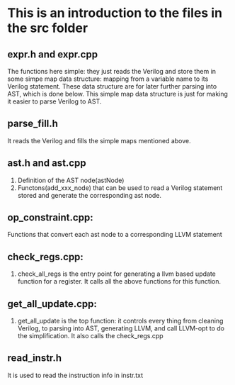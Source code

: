 # This is an introduction to the files in the src folder
## expr.h and expr.cpp
The functions here simple: they just reads the Verilog and store them in some simpe map data structure: mapping from a variable name to its Verilog statement. These data structure are for later further parsing into AST, which is done below. This simple map data structure is just for making it easier to parse Verilog to AST.

## parse_fill.h
It reads the Verilog and fills the simple maps mentioned above.


## ast.h and ast.cpp
1. Definition of the AST node(astNode)
2. Functons(add_xxx_node) that can be used to read a Verilog statement stored  and generate the corresponding ast node.


## op_constraint.cpp:
Functions that convert each ast node to a corresponding LLVM statement


## check_regs.cpp:
1. check_all_regs is the entry point for generating a llvm based update function for a register. It calls all the above functions for this function.


## get_all_update.cpp:
1. get_all_update is the top function: it controls every thing from cleaning Verilog, to parsing into AST, generating LLVM, and call LLVM-opt to do the simplification. It also calls the check_regs.cpp


## read_instr.h
It is used to read the instruction info in instr.txt
